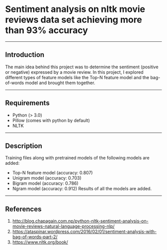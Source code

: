 # Sentiment analysis on nltk movie reviews data set achieving more than 93% accuracy

----
## Introduction
The main idea behind this project was to determine the sentiment (positive or negative) expressed by a movie review. In this project, I explored different types of feature models like the Top-N feature model and the bag-of-words model and brought them together.
 
----
## Requirements
* Python (> 3.0)
* Pillow (comes with python by default)
* NLTK

----
## Description
Training files along with pretrained models of the following models are added:
* Top-N feature model (accuracy: 0.807)
* Unigram model (accuracy: 0.703)
* Bigram model (accuracy: 0.786)
* Ngram model (accuracy: 0.912)
Results of all the models are added.

----
## References
1. http://blog.chapagain.com.np/python-nltk-sentiment-analysis-on-movie-reviews-natural-language-processing-nlp/
2. https://ataspinar.wordpress.com/2016/02/01/sentiment-analysis-with-bag-of-words-part-2/
3. https://www.nltk.org/book/
